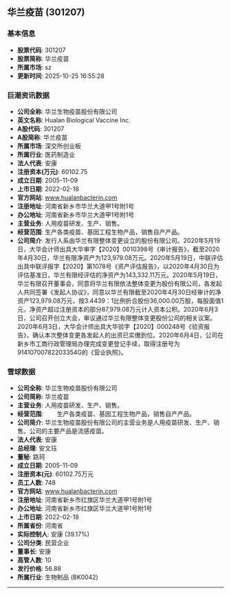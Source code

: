 ## 华兰疫苗 (301207)

### 基本信息

- **股票代码**: 301207
- **股票简称**: 华兰疫苗
- **所属市场**: sz
- **更新时间**: 2025-10-25 16:55:28

### 巨潮资讯数据

- **公司全称**: 华兰生物疫苗股份有限公司
- **英文名称**: Hualan Biological Vaccine Inc.
- **A股代码**: 301207
- **A股简称**: 华兰疫苗
- **所属市场**: 深交所创业板
- **所属行业**: 医药制造业
- **法人代表**: 安康
- **注册资本(万元)**: 60102.75
- **成立日期**: 2005-11-09
- **上市日期**: 2022-02-18
- **官方网站**: www.hualanbacterin.com
- **注册地址**: 河南省新乡市华兰大道甲1号附1号
- **办公地址**: 河南省新乡市华兰大道甲1号附1号
- **主营业务**: 人用疫苗研发、生产、销售。
- **经营范围**: 生产各类疫苗、基因工程生物产品，销售自产产品。
- **公司简介**: 发行人系由华兰有限整体变更设立的股份有限公司。2020年5月19日，大华会计师出具大华审字【2020】0010398号《审计报告》，截至2020年4月30日，华兰有限净资产为123,979.08万元。2020年5月19日，中联评估出具中联评报字【2020】第1078号《资产评估报告》，以2020年4月30日为评估基准日，华兰有限经评估的净资产为143,332.11万元。2020年5月19日，华兰有限召开董事会，同意将华兰有限依法整体变更为股份有限公司，各发起人共同签署《发起人协议》，同意以华兰有限截至2020年4月30日经审计的净资产123,979.08万元，按3.4439：1比例折合股份36,000.00万股，每股面值1元，净资产超过注册资本的部分87,979.08万元计入资本公积。2020年6月3日，公司召开创立大会，审议通过华兰有限整体变更股份公司的相关议案。2020年6月3日，大华会计师出具大华验字【2020】000248号《验资报告》，确认本次整体变更各发起人的出资已实缴到位。2020年6月4日，公司在新乡市工商行政管理局办理完成变更登记手续，取得注册号为91410700782203354G的《营业执照》。

### 雪球数据

- **公司全称**: 华兰生物疫苗股份有限公司
- **公司简称**: 华兰疫苗
- **主营业务**: 人用疫苗研发、生产、销售。
- **经营范围**: 　　生产各类疫苗、基因工程生物产品，销售自产产品。
- **公司简介**: 华兰生物疫苗股份有限公司的主营业务是人用疫苗研发、生产、销售。公司的主要产品是流感疫苗。
- **法人代表**: 安康
- **总经理**: 安文珏
- **董秘**: 路珂
- **成立日期**: 2005-11-09
- **注册资本(元)**: 60102.75万元
- **员工人数**: 748
- **官方网站**: www.hualanbacterin.com
- **注册地址**: 河南省新乡市红旗区华兰大道甲1号附1号
- **办公地址**: 河南省新乡市红旗区华兰大道甲1号附1号
- **上市日期**: 2022-02-18
- **所属省份**: 河南省
- **实际控制人**: 安康 (39.17%)
- **公司分类**: 民营企业
- **董事长**: 安康
- **高管人数**: 10
- **发行价格**: 56.88
- **所属行业**: 生物制品 (BK0042)

---